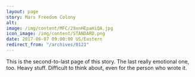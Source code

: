 ```yaml
---
layout: page
story: Mars Freedom Colony
alt:
image: /img/content/MFC/29xnHEpaHiQA.jpg
icon_image: /img/content/STANDARD.png
date: 2017-06-07 09:00:00 US/Eastern
redirect_from: "/archives/0121"
---
```

This is the second-to-last page of this story. The last really emotional one, too. Heavy stuff. Difficult to think about, even for the person who wrote it.
